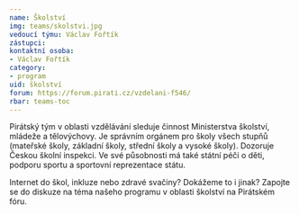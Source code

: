 ```yaml
---
name: Školství
img: teams/skolstvi.jpg
vedoucí týmu: Václav Fořtík
zástupci:
kontaktní osoba:
- Václav Fořtík
category:
- program
uid: školství
forum: https://forum.pirati.cz/vzdelani-f546/
rbar: teams-toc
---
```


Pirátský tým v oblasti vzdělávání sleduje činnost Ministerstva školství, mládeže a tělovýchovy. Je správním orgánem pro školy všech stupňů (mateřské školy, základní školy, střední školy a vysoké školy). Dozoruje Českou školní inspekci. Ve své působnosti má také státní péči o děti, podporu sportu a sportovní reprezentace státu.

Internet do škol, inkluze nebo zdravé svačiny? Dokážeme to i jinak? Zapojte se do diskuze na téma našeho programu v oblasti školství na Pirátském fóru.
